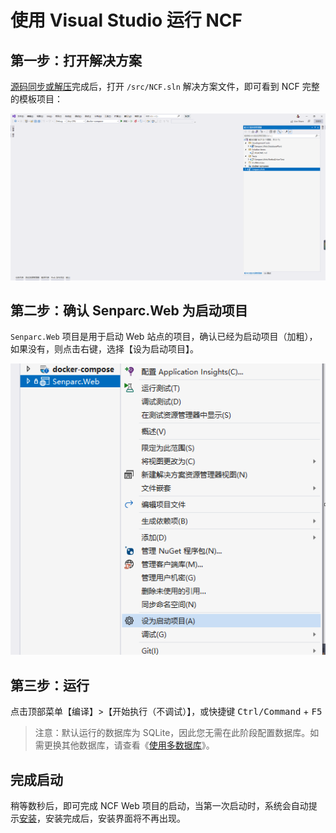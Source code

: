 # 使用 Visual Studio 运行 NCF

## 第一步：打开解决方案

[源码同步或解压](/start/start-develop/get-ncf-template.html)完成后，打开 `/src/NCF.sln` 解决方案文件，即可看到 NCF 完整的模板项目：

<img src="./images/run-ncf-01.png" />

## 第二步：确认 Senparc.Web 为启动项目

`Senparc.Web` 项目是用于启动 Web 站点的项目，确认已经为启动项目（加粗），如果没有，则点击右键，选择【设为启动项目】。

<img src="./images/run-ncf-02.png" />

## 第三步：运行

点击顶部菜单【编译】>【开始执行（不调试）】，或快捷键 <kbd>Ctrl/Command</kbd> + <kbd>F5</kbd>

> 注意：默认运行的数据库为 SQLite，因此您无需在此阶段配置数据库。如需更换其他数据库，请查看《[使用多数据库](/start/database/mutil_database_support.html)》。

## 完成启动

稍等数秒后，即可完成 NCF Web 项目的启动，当第一次启动时，系统会自动提示[安装](/start/start-develop/install-app.html)，安装完成后，安装界面将不再出现。
